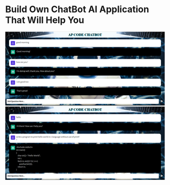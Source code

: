 # Build Own ChatBot AI Application That Will Help You
<img src="./Capture.PNG" />
<br>
<img src="./Capture1.PNG" />

